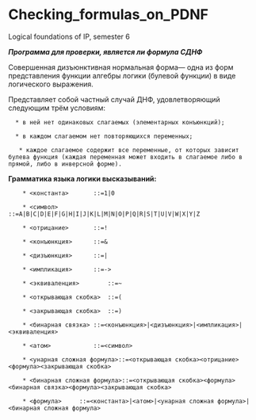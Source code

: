 # Checking_formulas_on_PDNF

Logical foundations of IP, semester 6

***Программа для проверки, является ли формула СДНФ***

Совершенная дизъюнктивная нормальная форма— одна из форм представления функции алгебры логики (булевой функции) в виде логического выражения. 

Представляет собой частный случай ДНФ, удовлетворяющий следующим трём условиям:

      * в ней нет одинаковых слагаемых (элементарных конъюнкций);
   
      * в каждом слагаемом нет повторяющихся переменных;
   
       * каждое слагаемое содержит все переменные, от которых зависит булева функция (каждая переменная может входить в слагаемое либо в прямой, либо в инверсной форме).
   
   **Грамматика языка логики высказываний:**
   
        * <константа>		::=1|0
        
        * <символ>		::=A|B|C|D|E|F|G|H|I|J|K|L|M|N|O|P|Q|R|S|T|U|V|W|X|Y|Z

        * <отрицание>		::=!

        * <конъюнкция>		::=&

        * <дизъюнкция>		::=|

        * <импликация>		::=->

        * <эквиваленция>		::=~

        * <открывающая скобка>	::=(

        * <закрывающая скобка>	::=)

        * <бинарная связка>	::=<конъюнкция>|<дизъюнкция>|<импликация>|<эквиваленция>

        * <атом>			::=<символ>
  
        * <унарная сложная формула>::=<открывающая скобка><отрицание><формула><закрывающая скобка>

        * <бинарная сложная формула>::=<открывающая скобка><формула><бинарная связка><формула><закрывающая скобка>

        * <формула>		::=<константа>|<атом>|<унарная сложная формула>|<бинарная сложная формула>
